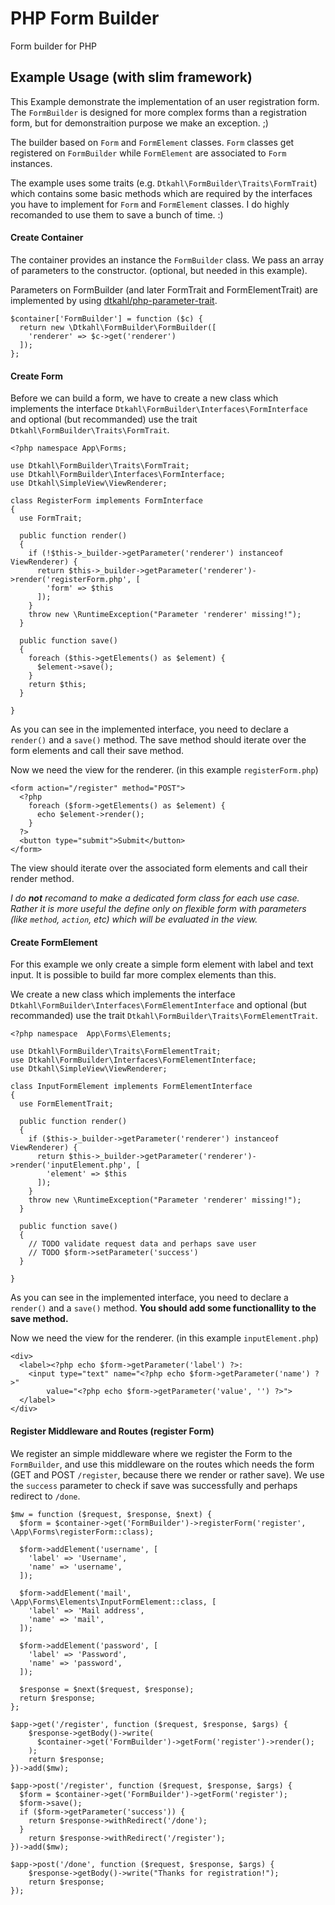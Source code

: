 # PHP Form Builder

Form builder for PHP


## Example Usage (with slim framework)

This Example demonstrate the implementation of an user registration form. The `FormBuilder` is designed for more complex forms than a registration form, but for demonstraition purpose we make an exception. ;)

The builder based on `Form` and `FormElement` classes. `Form` classes get registered on `FormBuilder` while `FormElement` are associated to  `Form` instances.

The example uses some traits (e.g. `Dtkahl\FormBuilder\Traits\FormTrait`) which contains some basic methods which are required by the interfaces you have to implement for `Form` and `FormElement` classes. I do highly recomanded to use them to save a bunch of time. :)


#### Create Container

The container provides an instance the `FormBuilder` class. We pass an array of parameters to the constructor. (optional, but needed in this example).

Parameters on FormBuilder (and later FormTrait and FormElementTrait) are implemented by using [dtkahl/php-parameter-trait](https://github.com/dtkahl/php-parameter-trait).

    $container['FormBuilder'] = function ($c) {
      return new \Dtkahl\FormBuilder\FormBuilder([
        'renderer' => $c->get('renderer')
      ]);
    };


#### Create Form

Before we can build a form, we have to create a new class which implements the interface `Dtkahl\FormBuilder\Interfaces\FormInterface` and optional (but recommanded) use the trait `Dtkahl\FormBuilder\Traits\FormTrait`.

    <?php namespace App\Forms;
    
    use Dtkahl\FormBuilder\Traits\FormTrait;
    use Dtkahl\FormBuilder\Interfaces\FormInterface;
    use Dtkahl\SimpleView\ViewRenderer;
    
    class RegisterForm implements FormInterface
    {
      use FormTrait;
    
      public function render()
      {
        if (!$this->_builder->getParameter('renderer') instanceof ViewRenderer) {
          return $this->_builder->getParameter('renderer')->render('registerForm.php', [
            'form' => $this
          ]);
        }
        throw new \RuntimeException("Parameter 'renderer' missing!");
      }
      
      public function save()
      {
        foreach ($this->getElements() as $element) {
          $element->save();
        }
        return $this;
      }
    
    }

As you can see in the implemented interface, you need to declare a `render()` and a `save()` method. The save method should iterate over the form elements and call their save method.

Now we need the view for the renderer. (in this example `registerForm.php`)

    <form action="/register" method="POST">
      <?php
        foreach ($form->getElements() as $element) {
          echo $element->render();
        }
      ?>
      <button type="submit">Submit</button>
    </form>

The view should iterate over the associated form elements and call their render method.

*I do __not__ recomand to make a dedicated form class for each use case. Rather it is more useful the define only on flexible form with parameters (like `method`, `action`, etc)  which will be evaluated in the view.* 

#### Create FormElement

For this example we only create a simple form element with label and text input. It is possible to build far more complex elements than this.

We create a new class which implements the interface `Dtkahl\FormBuilder\Interfaces\FormElementInterface` and optional (but recommanded) use the trait `Dtkahl\FormBuilder\Traits\FormElementTrait`.

    <?php namespace  App\Forms\Elements;
    
    use Dtkahl\FormBuilder\Traits\FormElementTrait;
    use Dtkahl\FormBuilder\Interfaces\FormElementInterface;
    use Dtkahl\SimpleView\ViewRenderer;
    
    class InputFormElement implements FormElementInterface
    {
      use FormElementTrait;
    
      public function render()
      {
        if ($this->_builder->getParameter('renderer') instanceof ViewRenderer) {
          return $this->_builder->getParameter('renderer')->render('inputElement.php', [
            'element' => $this
          ]);
        }
        throw new \RuntimeException("Parameter 'renderer' missing!");
      }
    
      public function save()
      {
        // TODO validate request data and perhaps save user
        // TODO $form->setParameter('success')
      }
    
    }

As you can see in the implemented interface, you need to declare a `render()` and a `save()` method. **You should add some functionallity to the save method.**

Now we need the view for the renderer. (in this example `inputElement.php`)

    <div>
      <label><?php echo $form->getParameter('label') ?>:
        <input type="text" name="<?php echo $form->getParameter('name') ?>" 
            value="<?php echo $form->getParameter('value', '') ?>">
      </label>
    </div>

#### Register Middleware and Routes (register Form)

We register an simple middleware where we register the Form to the `FormBuilder`, and use this middleware on the routes which needs the form (GET and POST `/register`, because there we render or rather save). We use the `success` parameter to check if save was successfully and perhaps redirect to `/done`. 

    $mw = function ($request, $response, $next) {
      $form = $container->get('FormBuilder')->registerForm('register', \App\Forms\registerForm::class);
      
      $form->addElement('username', [
        'label' => 'Username',
        'name' => 'username',
      ]);
      
      $form->addElement('mail', \App\Forms\Elements\InputFormElement::class, [
        'label' => 'Mail address',
        'name' => 'mail',
      ]);
      
      $form->addElement('password', [
        'label' => 'Password',
        'name' => 'password',
      ]);
      
      $response = $next($request, $response);
      return $response;
    };
    
    $app->get('/register', function ($request, $response, $args) {
    	$response->getBody()->write(
    	  $container->get('FormBuilder')->getForm('register')->render();
    	);
    	return $response;
    })->add($mw);
    
    $app->post('/register', function ($request, $response, $args) {
      $form = $container->get('FormBuilder')->getForm('register');
      $form->save();
      if ($form->getParameter('success')) {
        return $response->withRedirect('/done');
      }
    	return $response->withRedirect('/register');
    })->add($mw);
    
    $app->post('/done', function ($request, $response, $args) {
    	$response->getBody()->write("Thanks for registration!");
    	return $response;
    });
